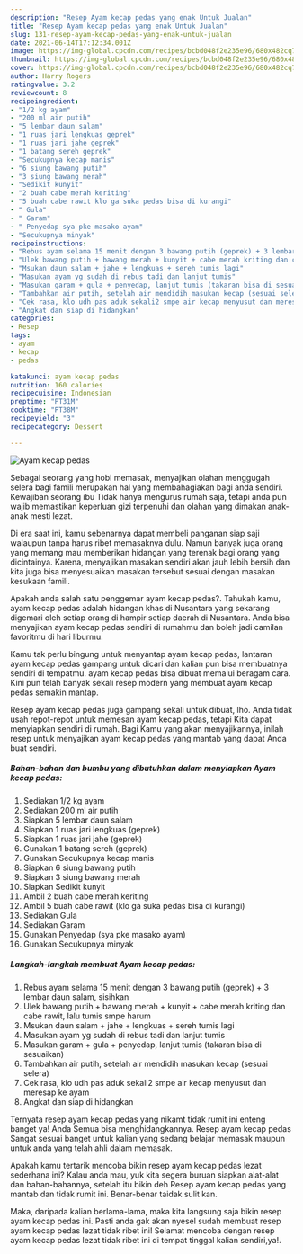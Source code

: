 ```yaml
---
description: "Resep Ayam kecap pedas yang enak Untuk Jualan"
title: "Resep Ayam kecap pedas yang enak Untuk Jualan"
slug: 131-resep-ayam-kecap-pedas-yang-enak-untuk-jualan
date: 2021-06-14T17:12:34.001Z
image: https://img-global.cpcdn.com/recipes/bcbd048f2e235e96/680x482cq70/ayam-kecap-pedas-foto-resep-utama.jpg
thumbnail: https://img-global.cpcdn.com/recipes/bcbd048f2e235e96/680x482cq70/ayam-kecap-pedas-foto-resep-utama.jpg
cover: https://img-global.cpcdn.com/recipes/bcbd048f2e235e96/680x482cq70/ayam-kecap-pedas-foto-resep-utama.jpg
author: Harry Rogers
ratingvalue: 3.2
reviewcount: 8
recipeingredient:
- "1/2 kg ayam"
- "200 ml air putih"
- "5 lembar daun salam"
- "1 ruas jari lengkuas geprek"
- "1 ruas jari jahe geprek"
- "1 batang sereh geprek"
- "Secukupnya kecap manis"
- "6 siung bawang putih"
- "3 siung bawang merah"
- "Sedikit kunyit"
- "2 buah cabe merah keriting"
- "5 buah cabe rawit klo ga suka pedas bisa di kurangi"
- " Gula"
- " Garam"
- " Penyedap sya pke masako ayam"
- "Secukupnya minyak"
recipeinstructions:
- "Rebus ayam selama 15 menit dengan 3 bawang putih (geprek) + 3 lembar daun salam, sisihkan"
- "Ulek bawang putih + bawang merah + kunyit + cabe merah kriting dan cabe rawit, lalu tumis smpe harum"
- "Msukan daun salam + jahe + lengkuas + sereh tumis lagi"
- "Masukan ayam yg sudah di rebus tadi dan lanjut tumis"
- "Masukan garam + gula + penyedap, lanjut tumis (takaran bisa di sesuaikan)"
- "Tambahkan air putih, setelah air mendidih masukan kecap (sesuai selera)"
- "Cek rasa, klo udh pas aduk sekali2 smpe air kecap menyusut dan meresap ke ayam"
- "Angkat dan siap di hidangkan"
categories:
- Resep
tags:
- ayam
- kecap
- pedas

katakunci: ayam kecap pedas 
nutrition: 160 calories
recipecuisine: Indonesian
preptime: "PT31M"
cooktime: "PT38M"
recipeyield: "3"
recipecategory: Dessert

---
```



![Ayam kecap pedas](https://img-global.cpcdn.com/recipes/bcbd048f2e235e96/680x482cq70/ayam-kecap-pedas-foto-resep-utama.jpg)

Sebagai seorang yang hobi memasak, menyajikan olahan menggugah selera bagi famili merupakan hal yang membahagiakan bagi anda sendiri. Kewajiban seorang ibu Tidak hanya mengurus rumah saja, tetapi anda pun wajib memastikan keperluan gizi terpenuhi dan olahan yang dimakan anak-anak mesti lezat.

Di era  saat ini, kamu sebenarnya dapat membeli panganan siap saji walaupun tanpa harus ribet memasaknya dulu. Namun banyak juga orang yang memang mau memberikan hidangan yang terenak bagi orang yang dicintainya. Karena, menyajikan masakan sendiri akan jauh lebih bersih dan kita juga bisa menyesuaikan masakan tersebut sesuai dengan masakan kesukaan famili. 



Apakah anda salah satu penggemar ayam kecap pedas?. Tahukah kamu, ayam kecap pedas adalah hidangan khas di Nusantara yang sekarang digemari oleh setiap orang di hampir setiap daerah di Nusantara. Anda bisa menyajikan ayam kecap pedas sendiri di rumahmu dan boleh jadi camilan favoritmu di hari liburmu.

Kamu tak perlu bingung untuk menyantap ayam kecap pedas, lantaran ayam kecap pedas gampang untuk dicari dan kalian pun bisa membuatnya sendiri di tempatmu. ayam kecap pedas bisa dibuat memalui beragam cara. Kini pun telah banyak sekali resep modern yang membuat ayam kecap pedas semakin mantap.

Resep ayam kecap pedas juga gampang sekali untuk dibuat, lho. Anda tidak usah repot-repot untuk memesan ayam kecap pedas, tetapi Kita dapat menyiapkan sendiri di rumah. Bagi Kamu yang akan menyajikannya, inilah resep untuk menyajikan ayam kecap pedas yang mantab yang dapat Anda buat sendiri.

<!--inarticleads1-->

##### Bahan-bahan dan bumbu yang dibutuhkan dalam menyiapkan Ayam kecap pedas:

1. Sediakan 1/2 kg ayam
1. Sediakan 200 ml air putih
1. Siapkan 5 lembar daun salam
1. Siapkan 1 ruas jari lengkuas (geprek)
1. Siapkan 1 ruas jari jahe (geprek)
1. Gunakan 1 batang sereh (geprek)
1. Gunakan Secukupnya kecap manis
1. Siapkan 6 siung bawang putih
1. Siapkan 3 siung bawang merah
1. Siapkan Sedikit kunyit
1. Ambil 2 buah cabe merah keriting
1. Ambil 5 buah cabe rawit (klo ga suka pedas bisa di kurangi)
1. Sediakan  Gula
1. Sediakan  Garam
1. Gunakan  Penyedap (sya pke masako ayam)
1. Gunakan Secukupnya minyak




<!--inarticleads2-->

##### Langkah-langkah membuat Ayam kecap pedas:

1. Rebus ayam selama 15 menit dengan 3 bawang putih (geprek) + 3 lembar daun salam, sisihkan
1. Ulek bawang putih + bawang merah + kunyit + cabe merah kriting dan cabe rawit, lalu tumis smpe harum
1. Msukan daun salam + jahe + lengkuas + sereh tumis lagi
1. Masukan ayam yg sudah di rebus tadi dan lanjut tumis
1. Masukan garam + gula + penyedap, lanjut tumis (takaran bisa di sesuaikan)
1. Tambahkan air putih, setelah air mendidih masukan kecap (sesuai selera)
1. Cek rasa, klo udh pas aduk sekali2 smpe air kecap menyusut dan meresap ke ayam
1. Angkat dan siap di hidangkan




Ternyata resep ayam kecap pedas yang nikamt tidak rumit ini enteng banget ya! Anda Semua bisa menghidangkannya. Resep ayam kecap pedas Sangat sesuai banget untuk kalian yang sedang belajar memasak maupun untuk anda yang telah ahli dalam memasak.

Apakah kamu tertarik mencoba bikin resep ayam kecap pedas lezat sederhana ini? Kalau anda mau, yuk kita segera buruan siapkan alat-alat dan bahan-bahannya, setelah itu bikin deh Resep ayam kecap pedas yang mantab dan tidak rumit ini. Benar-benar taidak sulit kan. 

Maka, daripada kalian berlama-lama, maka kita langsung saja bikin resep ayam kecap pedas ini. Pasti anda gak akan nyesel sudah membuat resep ayam kecap pedas lezat tidak ribet ini! Selamat mencoba dengan resep ayam kecap pedas lezat tidak ribet ini di tempat tinggal kalian sendiri,ya!.


